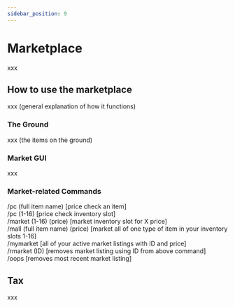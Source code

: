 ```yaml
---
sidebar_position: 9
---
```


# Marketplace
xxx

## How to use the marketplace
xxx (general explanation of how it functions)

### The Ground
xxx (the items on the ground)

### Market GUI
xxx

### Market-related Commands
/pc (full item name)                    [price check an item]  
/pc (1-16)                                        [price check inventory slot]  
/market (1-16) (price)                  [market inventory slot for X price]  
/mall (full item name) (price)   [market all of one type of item in your inventory slots 1-16]  
/mymarket                                     [all of your active market listings with ID and price]  
/rmarket (ID)                                [removes market listing using ID from above command]  
/oops                                               [removes most recent market listing]  


## Tax
xxx
